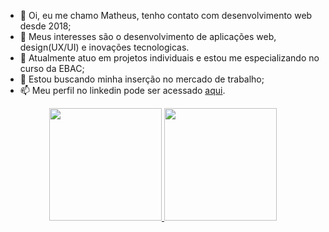- 👋 Oi, eu me chamo Matheus, tenho contato com desenvolvimento web desde 2018;
- 👀 Meus interesses são o desenvolvimento de aplicações web, design(UX/UI) e inovações tecnologicas.
- 🌱 Atualmente atuo em projetos individuais e estou me especializando no curso da EBAC;
- 💼 Estou buscando minha inserção no mercado de trabalho;
- 📫 Meu perfil no linkedin pode ser acessado <a href="https://www.linkedin.com/in/matheus-ferretti-550392264/">aqui</a>.

<!---
MatheusFerretti-1508/MatheusFerretti-1508 is a ✨ special ✨ repository because its `README.md` (this file) appears on your GitHub profile.
You can click the Preview link to take a look at your changes.
--->

<div align="center">
  <a href="https://github.com/MatheusFerretti-1508">
  <img height="180em" src="https://github-readme-stats.vercel.app/api?username=MatheusFerretti-1508&show_icons=true&theme=dracula&include_all_commits=true&count_private=true"/>
  <img height="180em" src="https://github-readme-stats.vercel.app/api/top-langs/?username=MatheusFerretti-1508&layout=compact&langs_count=7&theme=dracula"/>
</div>
